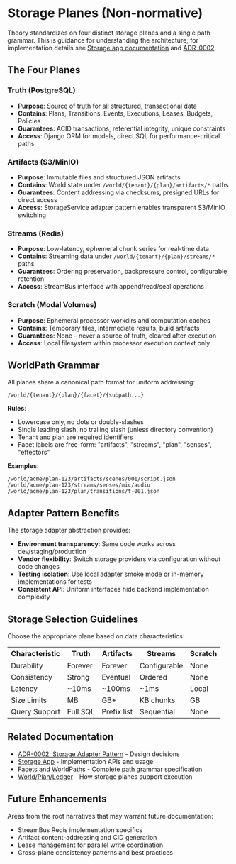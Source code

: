 # Storage Planes (Non-normative)

Theory standardizes on four distinct storage planes and a single path grammar. This is guidance for understanding the architecture; for implementation details see [Storage app documentation](../apps/storage.md) and [ADR-0002](../adr/ADR-0002-storage-adapter-pattern.md).

## The Four Planes

### Truth (PostgreSQL)
- **Purpose**: Source of truth for all structured, transactional data
- **Contains**: Plans, Transitions, Events, Executions, Leases, Budgets, Policies
- **Guarantees**: ACID transactions, referential integrity, unique constraints
- **Access**: Django ORM for models, direct SQL for performance-critical paths

### Artifacts (S3/MinIO)
- **Purpose**: Immutable files and structured JSON artifacts
- **Contains**: World state under `/world/{tenant}/{plan}/artifacts/*` paths
- **Guarantees**: Content addressing via checksums, presigned URLs for direct access
- **Access**: StorageService adapter pattern enables transparent S3/MinIO switching

### Streams (Redis)
- **Purpose**: Low-latency, ephemeral chunk series for real-time data
- **Contains**: Streaming data under `/world/{tenant}/{plan}/streams/*` paths
- **Guarantees**: Ordering preservation, backpressure control, configurable retention
- **Access**: StreamBus interface with append/read/seal operations

### Scratch (Modal Volumes)
- **Purpose**: Ephemeral processor workdirs and computation caches
- **Contains**: Temporary files, intermediate results, build artifacts
- **Guarantees**: None - never a source of truth, cleared after execution
- **Access**: Local filesystem within processor execution context only

## WorldPath Grammar

All planes share a canonical path format for uniform addressing:

```
/world/{tenant}/{plan}/{facet}/{subpath...}
```

**Rules**:
- Lowercase only, no dots or double-slashes
- Single leading slash, no trailing slash (unless directory convention)
- Tenant and plan are required identifiers
- Facet labels are free-form: "artifacts", "streams", "plan", "senses", "effectors"

**Examples**:
```
/world/acme/plan-123/artifacts/scenes/001/script.json
/world/acme/plan-123/streams/senses/mic/audio
/world/acme/plan-123/plan/transitions/t-001.json
```

## Adapter Pattern Benefits

The storage adapter abstraction provides:

- **Environment transparency**: Same code works across dev/staging/production
- **Vendor flexibility**: Switch storage providers via configuration without code changes
- **Testing isolation**: Use local adapter smoke mode or in-memory implementations for tests
- **Consistent API**: Uniform interfaces hide backend implementation complexity

## Storage Selection Guidelines

Choose the appropriate plane based on data characteristics:

| Characteristic | Truth | Artifacts | Streams | Scratch |
|---------------|-------|-----------|---------|---------|
| Durability | Forever | Forever | Configurable | None |
| Consistency | Strong | Eventual | Ordered | None |
| Latency | ~10ms | ~100ms | ~1ms | Local |
| Size Limits | MB | GB+ | KB chunks | GB |
| Query Support | Full SQL | Prefix list | Sequential | None |

## Related Documentation

- [ADR-0002: Storage Adapter Pattern](../adr/ADR-0002-storage-adapter-pattern.md) - Design decisions
- [Storage App](../apps/storage.md) - Implementation APIs and usage
- [Facets and WorldPaths](facets-and-paths.md) - Complete path grammar specification
- [World/Plan/Ledger](world-plan-ledger.md) - How storage planes support execution

## Future Enhancements

Areas from the root narratives that may warrant future documentation:
- StreamBus Redis implementation specifics
- Artifact content-addressing and CID generation
- Lease management for parallel write coordination
- Cross-plane consistency patterns and best practices
